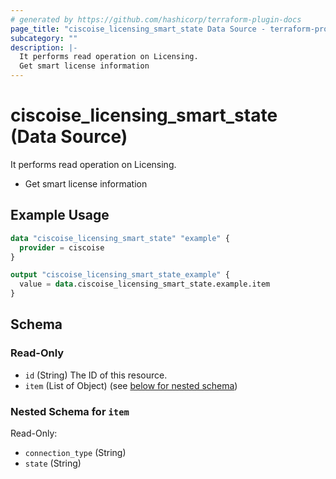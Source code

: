 ```yaml
---
# generated by https://github.com/hashicorp/terraform-plugin-docs
page_title: "ciscoise_licensing_smart_state Data Source - terraform-provider-ciscoise"
subcategory: ""
description: |-
  It performs read operation on Licensing.
  Get smart license information
---
```


# ciscoise_licensing_smart_state (Data Source)

It performs read operation on Licensing.

- Get smart license information

## Example Usage

```terraform
data "ciscoise_licensing_smart_state" "example" {
  provider = ciscoise
}

output "ciscoise_licensing_smart_state_example" {
  value = data.ciscoise_licensing_smart_state.example.item
}
```

<!-- schema generated by tfplugindocs -->
## Schema

### Read-Only

- `id` (String) The ID of this resource.
- `item` (List of Object) (see [below for nested schema](#nestedatt--item))

<a id="nestedatt--item"></a>
### Nested Schema for `item`

Read-Only:

- `connection_type` (String)
- `state` (String)


